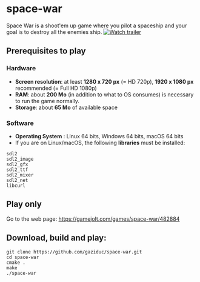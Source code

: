 # space-war
Space War is a shoot'em up game where you pilot a spaceship and your goal is to destroy all the enemies ship.
[![Watch trailer](https://s2.gifyu.com/images/Untitled409932623c8dbf56.png)](https://www.youtube.com/watch?v=gADgjABsoNw)

## Prerequisites to play
### Hardware
- **Screen resolution**: at least **1280 x 720 px** (= HD 720p), **1920 x 1080 px** recommended (= Full HD 1080p)
- **RAM**: about **200 Mo** (in addition to what to OS consumes) is necessary to run the game normally.
- **Storage**: about **65 Mo** of available space
### Software
- **Operating System** : Linux 64 bits, Windows 64 bits, macOS 64 bits
- If you are on Linux/macOS, the following **libraries** must be installed:
```
sdl2
sdl2_image
sdl2_gfx
sdl2_ttf
sdl2_mixer
sdl2_net
libcurl
```
## Play only
Go to the web page: https://gamejolt.com/games/space-war/482884
## Download, build and play:
```shell
git clone https://github.com/gaziduc/space-war.git
cd space-war
cmake .
make
./space-war
```
